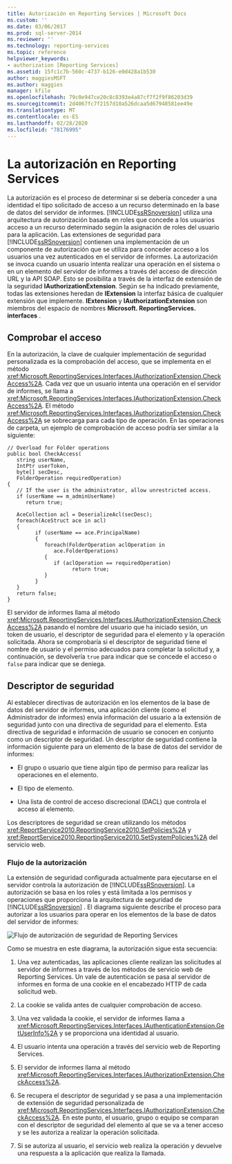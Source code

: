 ```yaml
---
title: Autorización en Reporting Services | Microsoft Docs
ms.custom: ''
ms.date: 03/06/2017
ms.prod: sql-server-2014
ms.reviewer: ''
ms.technology: reporting-services
ms.topic: reference
helpviewer_keywords:
- authorization [Reporting Services]
ms.assetid: 15fc1c7b-560c-4737-b126-e0d428a1b530
author: maggiesMSFT
ms.author: maggies
manager: kfile
ms.openlocfilehash: 79c0e947ce20c8c8393e4a87cf7f2f9f86203d39
ms.sourcegitcommit: 2d4067fc7f2157d10a526dcaa5d67948581ee49e
ms.translationtype: MT
ms.contentlocale: es-ES
ms.lasthandoff: 02/28/2020
ms.locfileid: "78176995"
---
```

# <a name="authorization-in-reporting-services"></a>La autorización en Reporting Services
  La autorización es el proceso de determinar si se debería conceder a una identidad el tipo solicitado de acceso a un recurso determinado en la base de datos del servidor de informes. [!INCLUDE[ssRSnoversion](../../../includes/ssrsnoversion-md.md)] utiliza una arquitectura de autorización basada en roles que concede a los usuarios acceso a un recurso determinado según la asignación de roles del usuario para la aplicación. Las extensiones de seguridad para [!INCLUDE[ssRSnoversion](../../../includes/ssrsnoversion-md.md)] contienen una implementación de un componente de autorización que se utiliza para conceder acceso a los usuarios una vez autenticados en el servidor de informes. La autorización se invoca cuando un usuario intenta realizar una operación en el sistema o en un elemento del servidor de informes a través del acceso de dirección URL y la API SOAP. Esto se posibilita a través de la interfaz de extensión de la seguridad **IAuthorizationExtension**. Según se ha indicado previamente, todas las extensiones heredan de **IExtension** la interfaz básica de cualquier extensión que implemente. **IExtension** y **IAuthorizationExtension** son miembros del espacio de nombres **Microsoft. ReportingServices. interfaces** .

## <a name="checking-access"></a>Comprobar el acceso
 En la autorización, la clave de cualquier implementación de seguridad personalizada es la comprobación del acceso, que se implementa en el método <xref:Microsoft.ReportingServices.Interfaces.IAuthorizationExtension.CheckAccess%2A>. Cada vez que un usuario intenta una operación en el servidor de informes, se llama a <xref:Microsoft.ReportingServices.Interfaces.IAuthorizationExtension.CheckAccess%2A>. El método <xref:Microsoft.ReportingServices.Interfaces.IAuthorizationExtension.CheckAccess%2A> se sobrecarga para cada tipo de operación. En las operaciones de carpeta, un ejemplo de comprobación de acceso podría ser similar a la siguiente:

```
// Overload for Folder operations
public bool CheckAccess(
   string userName, 
   IntPtr userToken, 
   byte[] secDesc, 
   FolderOperation requiredOperation)
{
   // If the user is the administrator, allow unrestricted access.
   if (userName == m_adminUserName) 
      return true;

   AceCollection acl = DeserializeAcl(secDesc);
   foreach(AceStruct ace in acl)
   {
         if (userName == ace.PrincipalName)
         {
            foreach(FolderOperation aclOperation in 
               ace.FolderOperations)
            {
               if (aclOperation == requiredOperation)
                     return true;
            }
         }
   }
   return false;
}
```

 El servidor de informes llama al método <xref:Microsoft.ReportingServices.Interfaces.IAuthorizationExtension.CheckAccess%2A> pasando el nombre del usuario que ha iniciado sesión, un token de usuario, el descriptor de seguridad para el elemento y la operación solicitada. Ahora se comprobaría si el descriptor de seguridad tiene el nombre de usuario y el permiso adecuados para completar la solicitud y, a continuación, se devolvería `true` para indicar que se concede el acceso o `false` para indicar que se deniega.

## <a name="security-descriptors"></a>Descriptor de seguridad
 Al establecer directivas de autorización en los elementos de la base de datos del servidor de informes, una aplicación cliente (como el Administrador de informes) envía información del usuario a la extensión de seguridad junto con una directiva de seguridad para el elemento. Esta directiva de seguridad e información de usuario se conocen en conjunto como un descriptor de seguridad. Un descriptor de seguridad contiene la información siguiente para un elemento de la base de datos del servidor de informes:

-   El grupo o usuario que tiene algún tipo de permiso para realizar las operaciones en el elemento.

-   El tipo de elemento.

-   Una lista de control de acceso discrecional (DACL) que controla el acceso al elemento.

 Los descriptores de seguridad se crean utilizando los métodos <xref:ReportService2010.ReportingService2010.SetPolicies%2A> y <xref:ReportService2010.ReportingService2010.SetSystemPolicies%2A> del servicio web.

### <a name="authorization-flow"></a>Flujo de la autorización
 La extensión de seguridad configurada actualmente para ejecutarse en el servidor controla la autorización de [!INCLUDE[ssRSnoversion](../../../includes/ssrsnoversion-md.md)]. La autorización se basa en los roles y está limitada a los permisos y operaciones que proporciona la arquitectura de seguridad de [!INCLUDE[ssRSnoversion](../../../includes/ssrsnoversion-md.md)] . El diagrama siguiente describe el proceso para autorizar a los usuarios para operar en los elementos de la base de datos del servidor de informes:

 ![Flujo de autorización de seguridad de Reporting Services](../../media/rosettasecurityextensionauthorizationflow.gif "Flujo de autorización de seguridad de Reporting Services")

 Como se muestra en este diagrama, la autorización sigue esta secuencia:

1.  Una vez autenticadas, las aplicaciones cliente realizan las solicitudes al servidor de informes a través de los métodos de servicio web de Reporting Services. Un vale de autenticación se pasa al servidor de informes en forma de una cookie en el encabezado HTTP de cada solicitud web.

2.  La cookie se valida antes de cualquier comprobación de acceso.

3.  Una vez validada la cookie, el servidor de informes llama a <xref:Microsoft.ReportingServices.Interfaces.IAuthenticationExtension.GetUserInfo%2A> y se proporciona una identidad al usuario.

4.  El usuario intenta una operación a través del servicio web de Reporting Services.

5.  El servidor de informes llama al método <xref:Microsoft.ReportingServices.Interfaces.IAuthorizationExtension.CheckAccess%2A>.

6.  Se recupera el descriptor de seguridad y se pasa a una implementación de extensión de seguridad personalizada de <xref:Microsoft.ReportingServices.Interfaces.IAuthorizationExtension.CheckAccess%2A>. En este punto, el usuario, grupo o equipo se comparan con el descriptor de seguridad del elemento al que se va a tener acceso y se les autoriza a realizar la operación solicitada.

7.  Si se autoriza al usuario, el servicio web realiza la operación y devuelve una respuesta a la aplicación que realiza la llamada.



